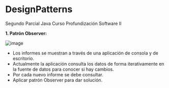 # DesignPatterns
Segundo Parcial Java Curso Profundización Software II

**1. Patrón Observer:**

![image](https://github.com/JhMateo/DesignPatterns/assets/101680600/47d3d8e5-1293-4ead-9597-bf628837a812)
- Los informes se muestran a través de una aplicación de consola y de escritorio.
- Actualmente la aplicación consulta los datos de forma iterativamente en la fuente de datos para conocer si hay cambios.
- Por cada nuevo informe se debe consultar.
- Aplicar patrón Observer para dar solución.
